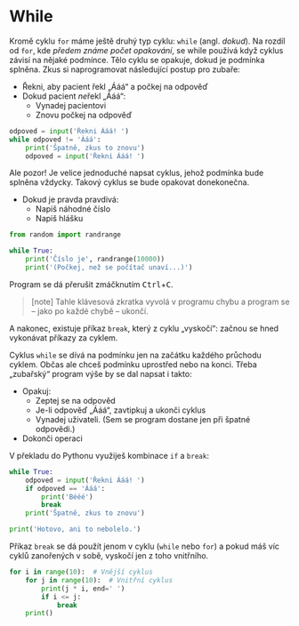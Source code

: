 # While

Kromě cyklu `for` máme ještě druhý typ cyklu: `while` (angl. *dokud*).
Na rozdíl od `for`, kde *předem známe počet opakování*,
se while používá když cyklus závisí na nějaké podmínce.
Tělo cyklu se opakuje, dokud je podmínka splněna.
Zkus si naprogramovat následující postup pro zubaře:

* Řekni, aby pacient řekl „Ááá“ a počkej na odpověď
* Dokud pacient *ne*řekl „Ááá“:
  * Vynadej pacientovi
  * Znovu počkej na odpověď

```python
odpoved = input('Řekni Ááá! ')
while odpoved != 'Ááá':
    print('Špatně, zkus to znovu')
    odpoved = input('Řekni Ááá! ')
```

Ale pozor! Je velice jednoduché napsat cyklus,
jehož podmínka bude splněna vždycky.
Takový cyklus se bude opakovat donekonečna.

* Dokud je pravda pravdivá:
  * Napiš náhodné číslo
  * Napiš hlášku

```python
from random import randrange

while True:
    print('Číslo je', randrange(10000))
    print('(Počkej, než se počítač unaví...)')
```

Program se dá přerušit zmáčknutím
<kbd>Ctrl</kbd>+<kbd>C</kbd>.

> [note]
> Tahle klávesová zkratka vyvolá v programu chybu
> a program se – jako po každé chybě – ukončí.

A nakonec, existuje příkaz `break`, který z cyklu „vyskočí“:
začnou se hned vykonávat příkazy za cyklem.

Cyklus `while` se dívá na podmínku jen na začátku každého průchodu cyklem.
Občas ale chceš podmínku uprostřed nebo na konci.
Třeba „zubařský“ program výše by se dal napsat i takto:

* Opakuj:
  * Zeptej se na odpověd
  * Je-li odpověď „Ááá“, zavtipkuj a ukonči cyklus
  * Vynadej uživateli. (Sem se program dostane jen při špatné odpovědi.)
* Dokonči operaci

V překladu do Pythonu využiješ kombinace `if` a `break`:

```python
while True:
    odpoved = input('Řekni Ááá! ')
    if odpoved == 'Ááá':
        print('Bééé')
        break
    print('Špatně, zkus to znovu')

print('Hotovo, ani to nebolelo.')
```

Příkaz `break` se dá použít jenom v cyklu (`while` nebo `for`)
a pokud máš víc cyklů zanořených v sobě, vyskočí jen z toho vnitřního.

```python
for i in range(10):  # Vnější cyklus
    for j in range(10):  # Vnitřní cyklus
        print(j * i, end=' ')
        if i <= j:
            break
    print()
```
